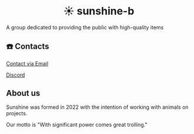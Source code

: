 <h1 align="center" style="margin-top: 0px;">
☀️ sunshine-b</h1>

A group dedicated to providing the public with high-quality items



## ☎️ Contacts
[Contact via Email](mailto:sayhellto@snsh.ml)

[Discord](https://snsh.ml/discord)




## About us

Sunshine was formed in 2022 with the intention of working with animals on projects.

Our motto is "With significant power comes great trolling."
